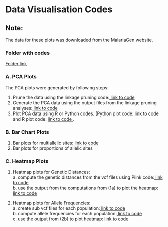 # Data Visualisation Codes
## Note: 
The data for these plots was downloaded from the MalariaGen website.<br/>

### Folder with codes
[ Folder link ](https://github.com/aceneli/Anopheles-mosquitoes-March-24/tree/main/Plink%20codes)<br/>

### A. PCA Plots
The PCA plots were generated by following steps:
1. Prune the data using the linkage pruning code:[ link to code ](https://github.com/aceneli/Anopheles-mosquitoes-March-24/tree/938a4fab789a1c51a68a8625e9090f8d81870e5e/Plink%20codes/Linkage%20Pruning%20of%20VCF%20Data)<br/>
2. Generate the PCA data using the output files from the linkage pruning analyses:[ link to code ](https://github.com/aceneli/Anopheles-mosquitoes-March-24/tree/main/Plink%20codes/PCA%20eigenvec%20and%20eigenval%20files%20generation)<br/>
3. Plot PCA data using R or Python codes. (Python plot code:[ link to code ](https://github.com/aceneli/Anopheles-mosquitoes-March-24/blob/main/Codes%20for%20Different%20Data%20Visualisation%20Plots/Principal%20Component%20Analysis%20(PCA)0) and R plot code: [ link to code ](https://github.com/aceneli/Anopheles-mosquitoes-March-24/tree/main/R%20Codes).

### B. Bar Chart Plots
1. Bar plots for multiallelic sites:[ link to code](https://github.com/aceneli/Anopheles-mosquitoes-March-24/blob/646d0e7383333c9795ff5c9dd3e18bb478a04412/Codes%20for%20Different%20Data%20Visualisation%20Plots/Bar%20Plot%20for%20Triallelic%20Sites)<br/>
2. Bar plots for proportions of allelic sites

### C. Heatmap Plots
1. Heatmap plots for Genetic Distances:<br/>
  a. compute the genetic distances from the vcf files using Plink code:[ link to code ](https://github.com/aceneli/Anopheles-mosquitoes-March-24/blob/afee75dbac7e09f117793bbe1b931e4756ac71c4/Distance%20Matrix%20code)<br/>
  b. use the output from the computations from (1a) to plot the heatmap: [ link to code](https://github.com/aceneli/Anopheles-mosquitoes-March-24/blob/26d3eefac7c9f8381b595bb8f72cefbd9ed3637f/Codes%20for%20Different%20Data%20Visualisation%20Plots/Heatmap%20using%20Genetic%20Distances)<br/>

2. Heatmap plots for Allele Frequencies:<br/>
   a. create sub vcf files for each population:[ link to code ](https://github.com/aceneli/Anopheles-mosquitoes-March-24/blob/28179a9af8ee46b0aef99bc57a778b0f212116a2/Vcftools/Create%20sub%20vcf%20file)<br/>
   b. compute allele frequencies for each population:[ link to code ](https://github.com/aceneli/Anopheles-mosquitoes-March-24/blob/43ccd8e8970bde34db436c9bbdd9555854fe0306/Vcftools/Compute%20Allele%20Frequencies)<br/>
   c. use the output from (2b) to plot heatmap:[ link to code](https://github.com/aceneli/Anopheles-mosquitoes-March-24/blob/41d9294e83c55988099a9a4c75d43280c3e4ed2c/Vcftools/Generate%20heatmap%20plots%20using%20jupyter%20notebooks)<br/>

